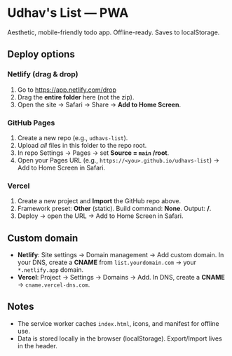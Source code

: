 # Udhav's List — PWA

Aesthetic, mobile-friendly todo app. Offline-ready. Saves to localStorage.

## Deploy options

### Netlify (drag & drop)
1. Go to https://app.netlify.com/drop
2. Drag the **entire folder** here (not the zip).
3. Open the site → Safari → Share → **Add to Home Screen**.

### GitHub Pages
1. Create a new repo (e.g., `udhavs-list`).
2. Upload *all* files in this folder to the repo root.
3. In repo Settings → Pages → set **Source = `main` /root**.
4. Open your Pages URL (e.g., `https://<you>.github.io/udhavs-list`) → Add to Home Screen in Safari.

### Vercel
1. Create a new project and **Import** the GitHub repo above.
2. Framework preset: **Other** (static). Build command: **None**. Output: **/**.
3. Deploy → open the URL → Add to Home Screen in Safari.

## Custom domain
- **Netlify**: Site settings → Domain management → Add custom domain. In your DNS, create a **CNAME** from `list.yourdomain.com` → your `*.netlify.app` domain.
- **Vercel**: Project → Settings → Domains → Add. In DNS, create a **CNAME** → `cname.vercel-dns.com`.

## Notes
- The service worker caches `index.html`, icons, and manifest for offline use.
- Data is stored locally in the browser (localStorage). Export/Import lives in the header.
